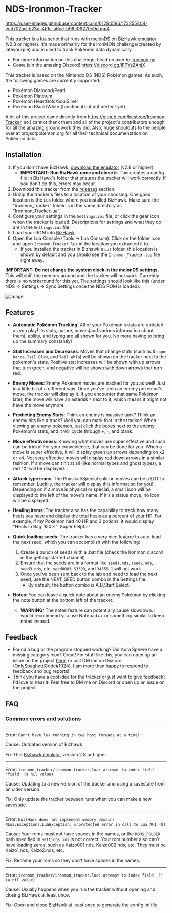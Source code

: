 # NDS-Ironmon-Tracker


https://user-images.githubusercontent.com/61294586/173255404-ecd702ad-b23d-4b1c-a6ce-b98c09270c9d.mp4



This tracker is a lua script that runs with melonDS on [BizHawk emulator](https://tasvideos.org/BizHawk/ReleaseHistory) (v2.8 or higher). It's made primarily for the ironMON challenge(created by Iateyourpie) and is used to track Pokémon data dynamically.

- For more information on this challenge, head on over to [ironmon.gg](http://ironmon.gg)
- Come join the amazing Discord! https://discord.gg/jFPYsZAhjX

This tracker is based on the Nintendo DS (NDS) Pokémon games. As such, the following games are currently supported:

- Pokémon Diamond/Pearl
- Pokémon Platinum
- Pokémon HeartGold/SoulSilver
- Pokémon Black/White (functional but not perfect yet)

A lot of this project came directly from https://github.com/besteon/Ironmon-Tracker, so I cannot thank them and all of the project's contributors enough for all the amazing groundwork they did. Also, huge shoutouts to the people over at projectpokemon.org for all their technical documentation on Pokémon data.

## Installation

1. If you don't have BizHawk, [download the emulator](https://tasvideos.org/BizHawk/ReleaseHistory) (v2.8 or higher).
   - **IMPORTANT**: **Run BizHawk once and close it.**  This creates a config file in BizHawk's folder that ensures the tracker will work correctly. If you don't do 			this, errors may occur.
2. Download this tracker from the [releases](https://github.com/Brian0255/NDS-Ironmon-Tracker/releases/) section.
3. Unzip the tracker's files to a location of your choosing. One good location is the `Lua` folder where you installed BizHawk. Make sure the "ironmon_tracker" folder is in the same directory as "Ironmon_Tracker.lua".
4. Configure your settings in the `Settings.ini` file, or click the gear icon when the tracker is loaded. Descriptions for settings and what they do are in the `Settings.ini` file.
5. Load your ROM into [BizHawk](https://tasvideos.org/BizHawk/ReleaseHistory).
6. Open the Lua Console (Tools -> Lua Console). Click on the folder icon and open `Ironmon_Tracker.lua` in the location you extracted it to.
   - If you installed the tracker in Bizhawk's `Lua` folder, this location is shown by default and you should see the `Ironmon_Tracker.lua` file right away.

**IMPORTANT: Do not change the system clock in the melonDS settings.** This will shift the memory around and the tracker will not work. Currently there is no workaround for this yet. The settings should look like this (under NDS -> Settings -> Sync Settings once the NDS ROM is loaded).

![image](https://user-images.githubusercontent.com/61294586/173255514-90c40ced-dcbd-4fae-bc41-a4ede0046db9.png)


## Features

- **Automatic Pokémon Tracking**: All of your Pokémon's data are updated as you play! Its stats, nature, moves(and various information about them), ability, and typing are all shown for you. No more having to bring up the summary constantly!

- **Stat Increases and Decreases**: Moves that change stats (such as `Dragon Dance`, `Tail Glow`, and `Tail Whip`) will be shown on the tracker next to the pokemon's stats. Positive stat increases will be shown with up arrows that turn green, and negative will be shown with down arrows that turn red.

- **Enemy Moves**: Enemy Pokémon moves are tracked for you as well! Just in a little bit of a different way. Once you've seen an enemy pokemon's move, the tracker will display it. If you encounter that same Pokémon later, the move will have an asterisk `*` next to it, which means it might not have the move anymore.

- **Predicting Enemy Stats**: Think an enemy is massive tank? Think an enemy hits like a truck? Well you can mark that in the tracker! When viewing an enemy pokemon, just click the boxes next to the enemy Pokémon's stats, and it will cycle through `+`, `-`, and blank.

- **Move effectiveness**: Knowing what moves are super effective and such can be tricky! For your convenience, that can be done for you. When a move is super effective, it will display green up arrows depending on x2 or x4. Not very effective moves will display red down arrows in a similar fashion. If a move can't hit at all (like normal types and ghost types), a red "X' will be displayed.

- **Attack type icons**: The Physical/Special split on moves can be a LOT to remember. Luckily, the tracker will display this information for you! Depending on if a move is physical or special, a small icon will be displayed to the left of the move's name. If it's a status move, no icon will be displayed.

- **Healing items**: The tracker also has the capability to track how many heals you have and display the total heals as a percent of your HP. For example, if my Pokémon had 40 HP and 3 potions, it would display "Heals in Bag: 150%". Super helpful!

- **Quick loading seeds**: The tracker has a very nice feature to auto-load the next seed, which you can accomplish with the following:
	1. Create a bunch of seeds with a .bat file (check the Ironmon discord in the getting-started channel)
  2. Ensure that the seeds are in a format like `seed1.nds`, `seed2.nds`, `seed3.nds`, etc. `seed0003`, `S33D3`, and `34555_1` will not work.
	3. Once you've been sent back to the lab and need to load the next seed, use the NEXT_SEED button combo in the Settings file.
		- By default, the button combo is A,B,Start,Select.
		
- **Notes**: You can leave a quick note about an enemy Pokémon by clicking the note button at the bottom left of the tracker.
	- **WARNING:** The notes feature can potentially cause slowdown. I would recommend you use Notepad++ or something similar to keep notes instead.

## Feedback

- Found a bug or the program stopped working? Did Aura Sphere have a missing category icon? Great! For stuff like this, you can open up an issue on the project [here,](https://github.com/Brian0255/NDS-Ironmon-Tracker/issues) or just DM me on Discord (OnlySpaghettiCode#1024). I am more than happy to respond to feedback and bug reports!
-  Think you have a cool idea for the tracker or just want to give feedback? I'd love to hear it! Feel free to DM me on Discord or open up an issue on the project. 

## FAQ

### Common errors and solutions

---

Error: `Can't have lua running in two host threads at a time!`

Cause: Outdated version of Bizhawk

Fix: Use [Bizhawk emulator](https://tasvideos.org/BizHawk/ReleaseHistory) version 2.8 or higher

---

Error: `ironmon_tracker/ironmon_tracker.lua: attempt to index field 'field' (a nil value)`

Cause: Updating to a new version of the tracker and using a savestate from an older version.

Fix: Only update the tracker between runs when you can make a new savestate.

---

Error: `NullHawk does not implement memory domains NLua.Exceptions.LuaException: unprotected error in call to Lua API (0)`

Cause: Your roms must not have spaces in the names, or the `ROMS_FOLDER` path specified in `Settings.ini` is not correct. Your rom number also can't have leading zeros, such as Kaizo001.nds, Kaizo002.nds, etc. They must be Kaizo1.nds, Kaizo2.nds, etc.

Fix: Rename your roms so they don't have spaces in the names.

---

Error: `ironmon_tracker/ironmon_tracker.lua: attempt to index field '?' (a nil value)`

Cause: Usually happens when you run the tracker without opening and closing BizHawk at least once.

Fix: Open and close BizHawk at least once to generate the config.ini file.

